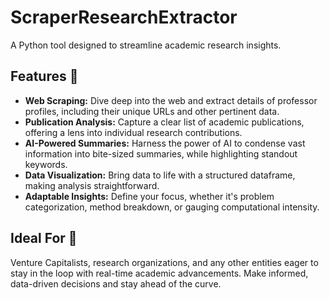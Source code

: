 # ScraperResearchExtractor
A Python tool designed to streamline academic research insights.

## Features 🚀

- **Web Scraping:** Dive deep into the web and extract details of professor profiles, including their unique URLs and other pertinent data.
- **Publication Analysis:** Capture a clear list of academic publications, offering a lens into individual research contributions.
- **AI-Powered Summaries:** Harness the power of AI to condense vast information into bite-sized summaries, while highlighting standout keywords.
- **Data Visualization:** Bring data to life with a structured dataframe, making analysis straightforward.
- **Adaptable Insights:** Define your focus, whether it's problem categorization, method breakdown, or gauging computational intensity.

## Ideal For 🎯

Venture Capitalists, research organizations, and any other entities eager to stay in the loop with real-time academic advancements. Make informed, data-driven decisions and stay ahead of the curve.


